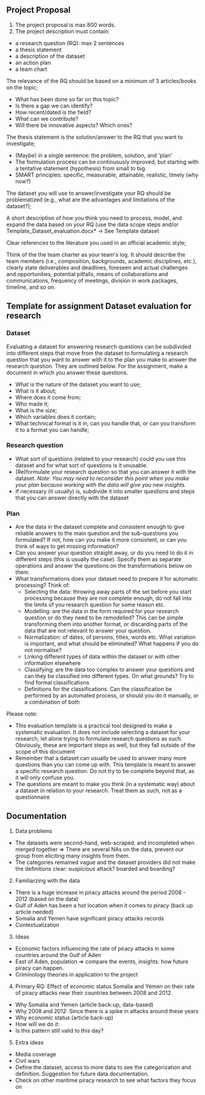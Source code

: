 ## Project Proposal 

1) The project proposal is max 800 words. 
2) The project description must contain: 
  - a research question (RQ): max 2 sentences
  - a thesis statement
  - a description of the dataset
  - an action plan
  - a team chart

The relevance of the RQ should be based on a minimum of 3 articles/books on the topic;
- What has been done so far on this topic?
- Is there a gap we can identify?
- How recent/dated is the field?
- What can we contribute?
- Will there be innovative aspects? Which ones?

The thesis statement is the solution/answer to the RQ that you want to investigate;
- (Maybe) in a single sentence: the problem, solution, and 'plan'
- The formulation process can be continuously improved, but starting with a tentative statement (hypothesis) from small to big.
- SMART principles: specific, measurable, attainable, realistic, timely (why now?)

The dataset you will use to answer/investigate your RQ should be problematized (e.g., what are the advantages and limitations of the dataset?);

A short description of how you think you need to process, model, and expand the data based on your RQ (use the data scope steps and/or Template_Dataset_evaluation.docx* -> See Template dataset

Clear references to the literature you used in an official academic style;

Think of the the team charter as your team's log. It should describe the team members (i.e., composition, backgrounds, academic disciplines, etc.), clearly state deliverables and deadlines, foreseen and actual challenges and opportunities, potential pitfalls, means of collaborations and communications, frequency of meetings, division in work packages, timeline, and so on. 


## Template for assignment Dataset evaluation for research

### Dataset
Evaluating a dataset for answering research questions can be subdivided into different steps
that move from the dataset to formulating a research question that you want to answer with it
to the plan you make to answer the research question. They are outlined below. For the
assignment, make a document in which you answer these questions.
- What is the nature of the dataset you want to use;
- What is it about;
- Where does it come from;
- Who made it;
- What is the size;
- Which variables does it contain;
- What technical format is it in, can you handle that, or can you transform it to a format
you can handle;

### Research question
- What sort of questions (related to your research) could you use this dataset and for
what sort of questions is it unusable.
- (Re)formulate your research question so that you can answer it with the dataset.
*Note:
You may need to reconsider this point when you make your plan because working with the data will
give you new insights.*
- If necessary (it usually) is, subdivide it into smaller questions and steps that you can
answer directly with the dataset

### Plan
- Are the data in the dataset complete and consistent enough to give reliable answers to
the main question and the sub-questions you formulated? If not, how can you make it
more consistent, or can you think of ways to get missing information?
- Can you answer your question straight away, or do you need to do it in different steps
(this is usually the case). Specify them as separate operations and answer the questions
on the transformations below on them.
- What transformations does your dataset need to prepare it for automatic processing?
Think of:
  - Selecting the data: throwing away parts of the set before you start processing
because they are not complete enough, do not fall into the limits of you
research question for some reason etc.
  - Modelling: are the data in the form required for your research question or do
they need to be remodelled? This can be simple transforming them into
another format, or discarding parts of the data that are not relevant to answer
your question.
  - Normalization: of dates, of persons, titles, words etc. What variation is
important, and what should be eliminated? What happens if you do not
normalise?
  - Linking different types of data within the dataset or with other information
elsewhere
  - Classifying: are the data too complex to answer your questions and can they be
classified into different types. On what grounds? Try to find formal
classifications
  - Definitions for the classifications. Can the classification be performed by an
automated process, or should you do it manually, or a combination of both

Please note:
- This evaluation template is a practical tool designed to make a systematic evaluation. It does not include
selecting a dataset for your research, let alone trying to formulate research questions as such. Obviously, these
are important steps as well, but they fall outside of the scope of this document
- Remember that a dataset can usually be used to answer many more questions than you can come up with. This
template is meant to answer a specific research question. Do not try to be complete beyond that, as it will only
confuse you.
- The questions are meant to make you think (in a systematic way) about a dataset in relation to your research.
Treat them as such, not as a questionnaire

## Documentation 
1. Data problems
- The datasets were second-hand, web-scraped, and incompleted when merged together => There are several NAs on the data, prevent our group from eliciting many insights from them.
- The categories remained vague and the dataset providers did not make the definitions clear: suspicious attack? boarded and boarding?
2. Familiarzing with the data
- There is a huge increase in piracy attacks around the period 2008 - 2012 (based on the data)
- Gulf of Aden has been a hot location when it comes to piracy (back up article needed)
- Somalia and Yemen have significant piracy attacks records
- Contextualization
3. Ideas
- Economic factors influencing the rate of piracy attacks in some countries around the Gulf of Aden
- East of Aden, population => compare the events, insights: how future piracy can happen. 
- Criminology theories in application to the project
4. Primary RQ: Effect of economic status Somalia and Yemen on their rate of piracy attacks near their countries between 2008 and 2012. 
- Why Somalia and Yemen (article back-up, data-based)
- Why 2008 and 2012: Since there is a spike in attacks around these years
- Why economic status (article back-up)
- How will we do it: 
- Is this pattern still valid to this day?
5. Extra ideas
- Media coverage
- Civil wars
- Define the dataset, access to more data to see the categorization and definition. Suggestion for future data documentation.
- Check on other maritime piracy research to see what factors they focus on
